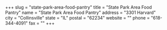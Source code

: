 +++
slug = "state-park-area-food-pantry"
title = "State Park Area Food Pantry"
name = "State Park Area Food Pantry"
address = "3301 Harvard"
city = "Collinsville"
state = "IL"
postal = "62234"
website = ""
phone = "618-344-4091"
fax = ""
+++
